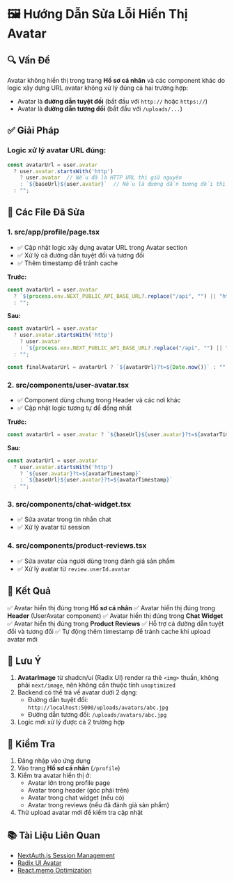 # 🖼️ Hướng Dẫn Sửa Lỗi Hiển Thị Avatar

## 🔍 Vấn Đề

Avatar không hiển thị trong trang **Hồ sơ cá nhân** và các component khác do logic xây dựng URL avatar không xử lý đúng cả hai trường hợp:
- Avatar là **đường dẫn tuyệt đối** (bắt đầu với `http://` hoặc `https://`)
- Avatar là **đường dẫn tương đối** (bắt đầu với `/uploads/...`)

## ✅ Giải Pháp

### Logic xử lý avatar URL đúng:

```typescript
const avatarUrl = user.avatar
  ? user.avatar.startsWith('http')
    ? user.avatar  // Nếu đã là HTTP URL thì giữ nguyên
    : `${baseUrl}${user.avatar}`  // Nếu là đường dẫn tương đối thì concat với base URL
  : "";
```

## 📝 Các File Đã Sửa

### 1. **src/app/profile/page.tsx**
- ✅ Cập nhật logic xây dựng avatar URL trong Avatar section
- ✅ Xử lý cả đường dẫn tuyệt đối và tương đối
- ✅ Thêm timestamp để tránh cache

**Trước:**
```typescript
const avatarUrl = user.avatar
  ? `${process.env.NEXT_PUBLIC_API_BASE_URL?.replace("/api", "") || "http://localhost:5000"}${user.avatar}?t=${Date.now()}`
  : "";
```

**Sau:**
```typescript
const avatarUrl = user.avatar
  ? user.avatar.startsWith('http')
    ? user.avatar
    : `${process.env.NEXT_PUBLIC_API_BASE_URL?.replace("/api", "") || "http://localhost:5000"}${user.avatar}`
  : "";

const finalAvatarUrl = avatarUrl ? `${avatarUrl}?t=${Date.now()}` : "";
```

### 2. **src/components/user-avatar.tsx**
- ✅ Component dùng chung trong Header và các nơi khác
- ✅ Cập nhật logic tương tự để đồng nhất

**Trước:**
```typescript
const avatarUrl = user.avatar ? `${baseUrl}${user.avatar}?t=${avatarTimestamp}` : "";
```

**Sau:**
```typescript
const avatarUrl = user.avatar
  ? user.avatar.startsWith('http')
    ? `${user.avatar}?t=${avatarTimestamp}`
    : `${baseUrl}${user.avatar}?t=${avatarTimestamp}`
  : "";
```

### 3. **src/components/chat-widget.tsx**
- ✅ Sửa avatar trong tin nhắn chat
- ✅ Xử lý avatar từ session

### 4. **src/components/product-reviews.tsx**
- ✅ Sửa avatar của người dùng trong đánh giá sản phẩm
- ✅ Xử lý avatar từ `review.userId.avatar`

## 🎯 Kết Quả

✅ Avatar hiển thị đúng trong **Hồ sơ cá nhân**
✅ Avatar hiển thị đúng trong **Header** (UserAvatar component)
✅ Avatar hiển thị đúng trong **Chat Widget**
✅ Avatar hiển thị đúng trong **Product Reviews**
✅ Hỗ trợ cả đường dẫn tuyệt đối và tương đối
✅ Tự động thêm timestamp để tránh cache khi upload avatar mới

## 🔧 Lưu Ý

1. **AvatarImage** từ shadcn/ui (Radix UI) render ra thẻ `<img>` thuần, không phải `next/image`, nên không cần thuộc tính `unoptimized`
2. Backend có thể trả về avatar dưới 2 dạng:
   - Đường dẫn tuyệt đối: `http://localhost:5000/uploads/avatars/abc.jpg`
   - Đường dẫn tương đối: `/uploads/avatars/abc.jpg`
3. Logic mới xử lý được cả 2 trường hợp

## 🧪 Kiểm Tra

1. Đăng nhập vào ứng dụng
2. Vào trang **Hồ sơ cá nhân** (`/profile`)
3. Kiểm tra avatar hiển thị ở:
   - Avatar lớn trong profile page
   - Avatar trong header (góc phải trên)
   - Avatar trong chat widget (nếu có)
   - Avatar trong reviews (nếu đã đánh giá sản phẩm)
4. Thử upload avatar mới để kiểm tra cập nhật

## 📚 Tài Liệu Liên Quan

- [NextAuth.js Session Management](https://next-auth.js.org/getting-started/client#usesession)
- [Radix UI Avatar](https://www.radix-ui.com/docs/primitives/components/avatar)
- [React.memo Optimization](https://react.dev/reference/react/memo)
